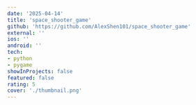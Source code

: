 ```yaml
---
date: '2025-04-14'
title: 'space_shooter_game'
github: 'https://github.com/AlexShen101/space_shooter_game'
external: ''
ios: ''
android: ''
tech:
- python
- pygame
showInProjects: false
featured: false
rating: 5
cover: './thumbnail.png'
---
```



